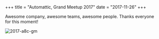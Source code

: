 +++
title = "Automattic, Grand Meetup 2017"
date = "2017-11-26"
+++

Awesome company, awesome teams, awesome people. Thanks everyone for this
moment!

![2017-a8c-gm](images/2017-a8c-gm.jpg)
